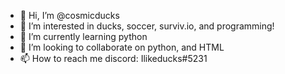 - 👋 Hi, I’m @cosmicducks
- 👀 I’m interested in ducks, soccer, surviv.io, and programming!
- 🌱 I’m currently learning python
- 💞️ I’m looking to collaborate on python, and HTML
- 📫 How to reach me discord: Ilikeducks#5231

<!---
cosmicducks/cosmicducks is a ✨ special ✨ repository because its `README.md` (this file) appears on your GitHub profile.
You can click the Preview link to take a look at your changes.
--->
